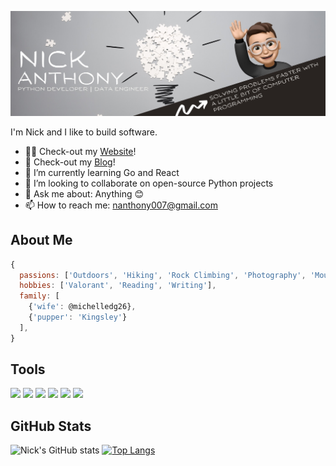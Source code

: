 ![GitHub banner](banner.jpeg)

I'm Nick and I like to build software.

- 👨‍💻 Check-out my [Website](https://nanthony007.github.io/)!
- 📃 Check-out my [Blog](https://medium.com/@nanthony007)!
- 🌱 I’m currently learning Go and React
- 👯 I’m looking to collaborate on open-source Python projects
- 💬 Ask me about: Anything 😊
- 📫 How to reach me: nanthony007@gmail.com



## About Me

```javascript
{
  passions: ['Outdoors', 'Hiking', 'Rock Climbing', 'Photography', 'Mountains', 'Oceans'],
  hobbies: ['Valorant', 'Reading', 'Writing'],
  family: [
    {'wife': @michelledg26},
    {'pupper': 'Kingsley'}
  ],  
}
```

## Tools

![](https://img.shields.io/badge/OS-Linux-informational?style=flat&logo=linux&logoColor=white&color=black)
![](https://img.shields.io/badge/Editor-VS_Code-informational?style=flat&logo=visual-studio-code&logoColor=white&color=black)
![](https://img.shields.io/badge/Code-Python-informational?style=flat&logo=python&logoColor=white&color=black)
![](https://img.shields.io/badge/Code-JavaScript-informational?style=flat&logo=javascript&logoColor=white&color=black)
![](https://img.shields.io/badge/Shell-Bash-informational?style=flat&logo=gnu-bash&logoColor=white&color=black)
![](https://img.shields.io/badge/Tools-Docker-informational?style=flat&logo=docker&logoColor=white&color=black)

## GitHub Stats

![Nick's GitHub stats](https://github-readme-stats.vercel.app/api?username=nanthony007&show_icons=true&theme=graywhite&layout=compact)
[![Top Langs](https://github-readme-stats.vercel.app/api/top-langs/?username=nanthony007&theme=graywhite&layout=compact)](https://github.com)

